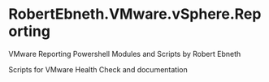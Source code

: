 # RobertEbneth.VMware.vSphere.Reporting
VMware Reporting Powershell Modules and Scripts by Robert Ebneth

Scripts for VMware Health Check and documentation